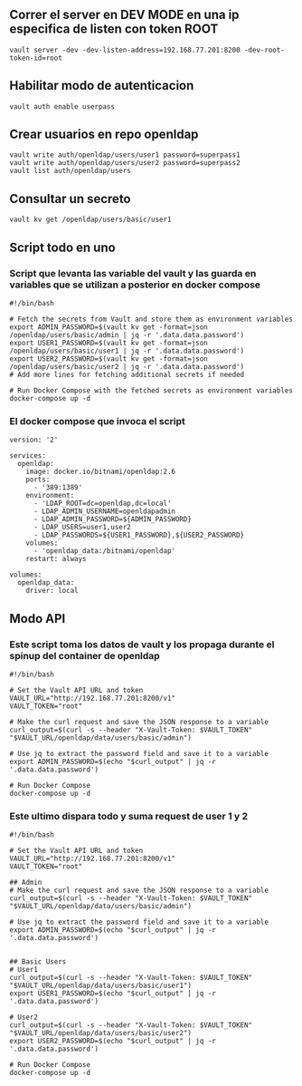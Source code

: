 ## Correr el server en DEV MODE en una ip especifica de listen con token ROOT
```
vault server -dev -dev-listen-address=192.168.77.201:8200 -dev-root-token-id=root
```
## Habilitar modo de autenticacion
```
vault auth enable userpass

```

## Crear usuarios en repo openldap
```
vault write auth/openldap/users/user1 password=superpass1
vault write auth/openldap/users/user2 password=superpass2
vault list auth/openldap/users
```

## Consultar un secreto
```
vault kv get /openldap/users/basic/user1
```

## Script todo en uno
### Script que levanta las variable del vault y las guarda en variables que se utilizan a posterior en docker compose
```
#!/bin/bash

# Fetch the secrets from Vault and store them as environment variables
export ADMIN_PASSWORD=$(vault kv get -format=json /openldap/users/basic/admin | jq -r '.data.data.password')
export USER1_PASSWORD=$(vault kv get -format=json /openldap/users/basic/user1 | jq -r '.data.data.password')
export USER2_PASSWORD=$(vault kv get -format=json /openldap/users/basic/user2 | jq -r '.data.data.password')
# Add more lines for fetching additional secrets if needed

# Run Docker Compose with the fetched secrets as environment variables
docker-compose up -d
```
### El docker compose que invoca el script
```
version: '2'

services:
  openldap:
    image: docker.io/bitnami/openldap:2.6
    ports:
      - '389:1389'
    environment:
      - 'LDAP_ROOT=dc=openldap,dc=local'
      - LDAP_ADMIN_USERNAME=openldapadmin
      - LDAP_ADMIN_PASSWORD=${ADMIN_PASSWORD}
      - LDAP_USERS=user1,user2
      - LDAP_PASSWORDS=${USER1_PASSWORD},${USER2_PASSWORD}
    volumes:
      - 'openldap_data:/bitnami/openldap'
    restart: always

volumes:
  openldap_data:
    driver: local
```

## Modo API
### Este script toma los datos de vault y los propaga durante el spinup del container de openldap
```
#!/bin/bash

# Set the Vault API URL and token
VAULT_URL="http://192.168.77.201:8200/v1"
VAULT_TOKEN="root"

# Make the curl request and save the JSON response to a variable
curl_output=$(curl -s --header "X-Vault-Token: $VAULT_TOKEN" "$VAULT_URL/openldap/data/users/basic/admin")

# Use jq to extract the password field and save it to a variable
export ADMIN_PASSWORD=$(echo "$curl_output" | jq -r '.data.data.password')

# Run Docker Compose
docker-compose up -d
```

### Este ultimo dispara todo y suma request de user 1 y 2
```
#!/bin/bash

# Set the Vault API URL and token
VAULT_URL="http://192.168.77.201:8200/v1"
VAULT_TOKEN="root"

## Admin
# Make the curl request and save the JSON response to a variable
curl_output=$(curl -s --header "X-Vault-Token: $VAULT_TOKEN" "$VAULT_URL/openldap/data/users/basic/admin")

# Use jq to extract the password field and save it to a variable
export ADMIN_PASSWORD=$(echo "$curl_output" | jq -r '.data.data.password')


## Basic Users
# User1
curl_output=$(curl -s --header "X-Vault-Token: $VAULT_TOKEN" "$VAULT_URL/openldap/data/users/basic/user1")
export USER1_PASSWORD=$(echo "$curl_output" | jq -r '.data.data.password')

# User2
curl_output=$(curl -s --header "X-Vault-Token: $VAULT_TOKEN" "$VAULT_URL/openldap/data/users/basic/user2")
export USER2_PASSWORD=$(echo "$curl_output" | jq -r '.data.data.password')

# Run Docker Compose
docker-compose up -d

```